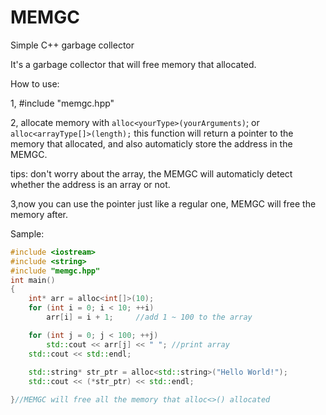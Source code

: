 # MEMGC
Simple C++ garbage collector

It's a garbage collector that will free memory that allocated.

How to use:

1, #include "memgc.hpp"

2, allocate memory with ```alloc<yourType>(yourArguments)```;
or
```alloc<arrayType[]>(length);```
this function will return a pointer to the memory that allocated, and also automaticly store the address in the MEMGC.

tips: don't worry about the array, the MEMGC will automaticly detect whether the address is an array or not.

3,now you can use the pointer just like a regular one, MEMGC will free the memory after.

Sample:

```cpp
#include <iostream>
#include <string>
#include "memgc.hpp"
int main()
{
	int* arr = alloc<int[]>(10);
	for (int i = 0; i < 10; ++i)
		arr[i] = i + 1;		//add 1 ~ 100 to the array

	for (int j = 0; j < 100; ++j)
		std::cout << arr[j] << " ";	//print array
	std::cout << std::endl;
	
	std::string* str_ptr = alloc<std::string>("Hello World!");
	std::cout << (*str_ptr) << std::endl;

}//MEMGC will free all the memory that alloc<>() allocated
```
